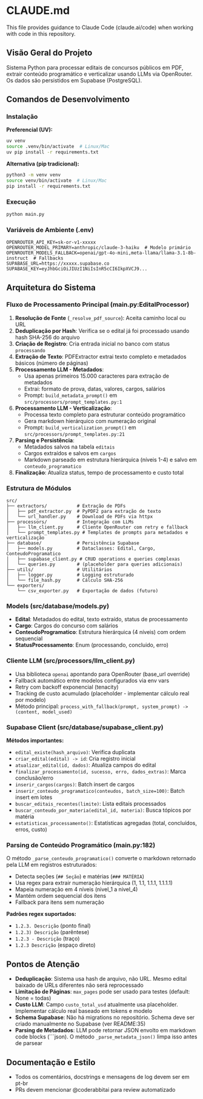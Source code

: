 # CLAUDE.md

This file provides guidance to Claude Code (claude.ai/code) when working with code in this repository.

## Visão Geral do Projeto

Sistema Python para processar editais de concursos públicos em PDF, extrair conteúdo programático e verticalizar usando LLMs via OpenRouter. Os dados são persistidos em Supabase (PostgreSQL).

## Comandos de Desenvolvimento

### Instalação

**Preferencial (UV):**
```bash
uv venv
source .venv/bin/activate  # Linux/Mac
uv pip install -r requirements.txt
```

**Alternativa (pip tradicional):**
```bash
python3 -m venv venv
source venv/bin/activate  # Linux/Mac
pip install -r requirements.txt
```

### Execução
```bash
python main.py
```

### Variáveis de Ambiente (.env)
```env
OPENROUTER_API_KEY=sk-or-v1-xxxxx
OPENROUTER_MODEL_PRIMARY=anthropic/claude-3-haiku  # Modelo primário
OPENROUTER_MODELS_FALLBACK=openai/gpt-4o-mini,meta-llama/llama-3.1-8b-instruct  # Fallbacks
SUPABASE_URL=https://xxxxx.supabase.co
SUPABASE_KEY=eyJhbGciOiJIUzI1NiIsInR5cCI6IkpXVCJ9...
```

## Arquitetura do Sistema

### Fluxo de Processamento Principal (main.py:EditalProcessor)

1. **Resolução de Fonte** (`_resolve_pdf_source`): Aceita caminho local ou URL
2. **Deduplicação por Hash**: Verifica se o edital já foi processado usando hash SHA-256 do arquivo
3. **Criação de Registro**: Cria entrada inicial no banco com status `processando`
4. **Extração de Texto**: PDFExtractor extrai texto completo e metadados básicos (número de páginas)
5. **Processamento LLM - Metadados**:
   - Usa apenas primeiros 15.000 caracteres para extração de metadados
   - Extrai: formato de prova, datas, valores, cargos, salários
   - Prompt: `build_metadata_prompt()` em `src/processors/prompt_templates.py:1`
6. **Processamento LLM - Verticalização**:
   - Processa texto completo para estruturar conteúdo programático
   - Gera markdown hierárquico com numeração original
   - Prompt: `build_verticalization_prompt()` em `src/processors/prompt_templates.py:21`
7. **Parsing e Persistência**:
   - Metadados salvos na tabela `editais`
   - Cargos extraídos e salvos em `cargos`
   - Markdown parseado em estrutura hierárquica (níveis 1-4) e salvo em `conteudo_programatico`
8. **Finalização**: Atualiza status, tempo de processamento e custo total

### Estrutura de Módulos

```
src/
├── extractors/           # Extração de PDFs
│   ├── pdf_extractor.py  # PyPDF2 para extração de texto
│   └── url_handler.py    # Download de PDFs via httpx
├── processors/           # Integração com LLMs
│   ├── llm_client.py     # Cliente OpenRouter com retry e fallback
│   └── prompt_templates.py # Templates de prompts para metadados e verticalização
├── database/             # Persistência Supabase
│   ├── models.py         # Dataclasses: Edital, Cargo, ConteudoProgramatico
│   ├── supabase_client.py # CRUD operations e queries complexas
│   └── queries.py        # (placeholder para queries adicionais)
├── utils/                # Utilitários
│   ├── logger.py         # Logging estruturado
│   └── file_hash.py      # Cálculo SHA-256
└── exporters/
    └── csv_exporter.py   # Exportação de dados (futuro)
```

### Models (src/database/models.py)

- **Edital**: Metadados do edital, texto extraído, status de processamento
- **Cargo**: Cargos do concurso com salários
- **ConteudoProgramatico**: Estrutura hierárquica (4 níveis) com ordem sequencial
- **StatusProcessamento**: Enum (processando, concluido, erro)

### Cliente LLM (src/processors/llm_client.py)

- Usa biblioteca `openai` apontando para OpenRouter (base_url override)
- Fallback automático entre modelos configurados via env vars
- Retry com backoff exponencial (tenacity)
- Tracking de custo acumulado (placeholder - implementar cálculo real por modelo)
- Método principal: `process_with_fallback(prompt, system_prompt) -> (content, model_used)`

### Supabase Client (src/database/supabase_client.py)

**Métodos importantes:**
- `edital_existe(hash_arquivo)`: Verifica duplicata
- `criar_edital(edital) -> id`: Cria registro inicial
- `atualizar_edital(id, dados)`: Atualiza campos do edital
- `finalizar_processamento(id, sucesso, erro, dados_extras)`: Marca conclusão/erro
- `inserir_cargos(cargos)`: Batch insert de cargos
- `inserir_conteudo_programatico(conteudos, batch_size=100)`: Batch insert em lotes
- `buscar_editais_recentes(limite)`: Lista editais processados
- `buscar_conteudo_por_materia(edital_id, materia)`: Busca tópicos por matéria
- `estatisticas_processamento()`: Estatísticas agregadas (total, concluídos, erros, custo)

### Parsing de Conteúdo Programático (main.py:182)

O método `_parse_conteudo_programatico()` converte o markdown retornado pela LLM em registros estruturados:

- Detecta seções (`## Seção`) e matérias (`### MATÉRIA`)
- Usa regex para extrair numeração hierárquica (1, 1.1, 1.1.1, 1.1.1.1)
- Mapeia numeração em 4 níveis (nivel_1 a nivel_4)
- Mantém ordem sequencial dos itens
- Fallback para itens sem numeração

**Padrões regex suportados:**
- `1.2.3. Descrição` (ponto final)
- `1.2.3) Descrição` (parêntese)
- `1.2.3 - Descrição` (traço)
- `1.2.3 Descrição` (espaço direto)

## Pontos de Atenção

- **Deduplicação**: Sistema usa hash de arquivo, não URL. Mesmo edital baixado de URLs diferentes não será reprocessado
- **Limitação de Páginas**: `max_pages` pode ser usado para testes (default: None = todas)
- **Custo LLM**: Campo `custo_total_usd` atualmente usa placeholder. Implementar cálculo real baseado em tokens e modelo
- **Schema Supabase**: Não há migrations no repositório. Schema deve ser criado manualmente no Supabase (ver README:35)
- **Parsing de Metadados**: LLM pode retornar JSON envolto em markdown code blocks (```json). O método `_parse_metadata_json()` limpa isso antes de parsear

## Documentação e Estilo

- Todos os comentários, docstrings e mensagens de log devem ser em pt-br
- PRs devem mencionar @coderabbitai para review automatizado